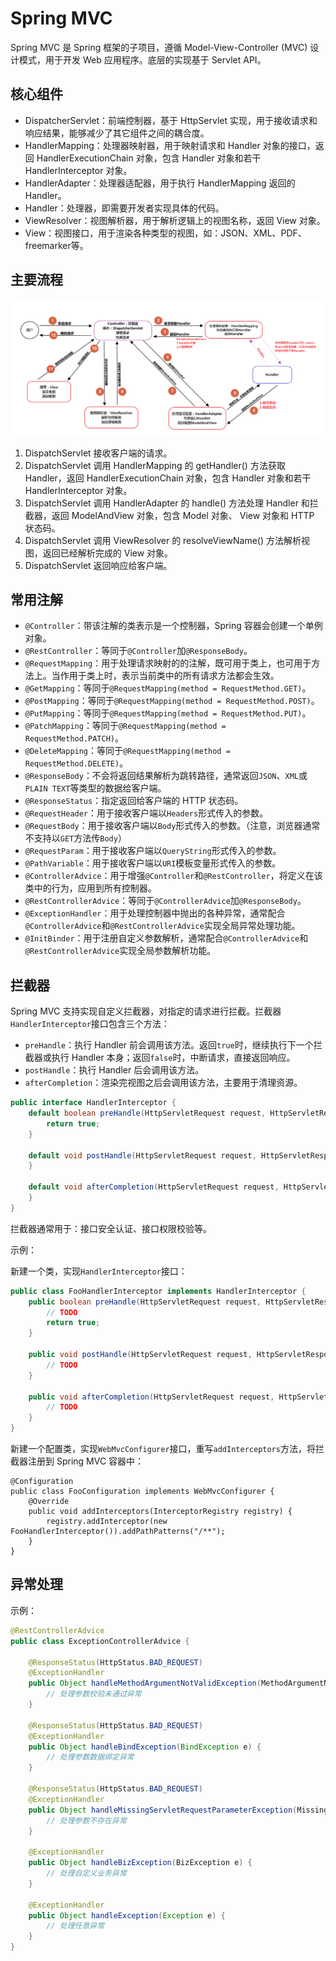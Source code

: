 # Spring MVC

Spring MVC 是 Spring 框架的子项目，遵循 Model-View-Controller (MVC) 设计模式，用于开发 Web 应用程序。底层的实现基于 Servlet API。

## 核心组件

- DispatcherServlet：前端控制器，基于 HttpServlet 实现，用于接收请求和响应结果，能够减少了其它组件之间的耦合度。
- HandlerMapping：处理器映射器，用于映射请求和 Handler 对象的接口，返回 HandlerExecutionChain 对象，包含 Handler 对象和若干 HandlerInterceptor 对象。
- HandlerAdapter：处理器适配器，用于执行 HandlerMapping 返回的 Handler。
- Handler：处理器，即需要开发者实现具体的代码。
- ViewResolver：视图解析器，用于解析逻辑上的视图名称，返回 View 对象。
- View：视图接口，用于渲染各种类型的视图，如：JSON、XML、PDF、freemarker等。

## 主要流程

![spring_springmvc_process](images/spring_springmvc_process.png)

1. DispatchServlet 接收客户端的请求。
2. DispatchServlet 调用 HandlerMapping 的 getHandler() 方法获取 Handler，返回 HandlerExecutionChain 对象，包含 Handler 对象和若干 HandlerInterceptor 对象。
3. DispatchServlet 调用 HandlerAdapter 的 handle() 方法处理 Handler 和拦截器，返回 ModelAndView 对象，包含 Model 对象、 View 对象和 HTTP 状态码。
4. DispatchServlet 调用 ViewResolver 的 resolveViewName() 方法解析视图，返回已经解析完成的 View 对象。
5. DispatchServlet 返回响应给客户端。

## 常用注解

- `@Controller`：带该注解的类表示是一个控制器，Spring 容器会创建一个单例对象。
- `@RestController`：等同于`@Controller`加`@ResponseBody`。
- `@RequestMapping`：用于处理请求映射的的注解，既可用于类上，也可用于方法上。当作用于类上时，表示当前类中的所有请求方法都会生效。
- `@GetMapping`：等同于`@RequestMapping(method = RequestMethod.GET)`。
- `@PostMapping`：等同于`@RequestMapping(method = RequestMethod.POST)`。
- `@PutMapping`：等同于`@RequestMapping(method = RequestMethod.PUT)`。
- `@PatchMapping`：等同于`@RequestMapping(method = RequestMethod.PATCH)`。
- `@DeleteMapping`：等同于`@RequestMapping(method = RequestMethod.DELETE)`。
- `@ResponseBody`：不会将返回结果解析为跳转路径，通常返回`JSON`、`XML`或`PLAIN TEXT`等类型的数据给客户端。
- `@ResponseStatus`：指定返回给客户端的 HTTP 状态码。
- `@RequestHeader`：用于接收客户端以`Headers`形式传入的参数。
- `@RequestBody`：用于接收客户端以`Body`形式传入的参数。（注意，浏览器通常不支持以`GET`方法传`Body`）
- `@RequestParam`：用于接收客户端以`QueryString`形式传入的参数。
- `@PathVariable`：用于接收客户端以`URI`模板变量形式传入的参数。
- `@ControllerAdvice`：用于增强`@Controller`和`@RestController`，将定义在该类中的行为，应用到所有控制器。
- `@RestControllerAdvice`：等同于`@ControllerAdvice`加`@ResponseBody`。
- `@ExceptionHandler`：用于处理控制器中抛出的各种异常，通常配合`@ControllerAdvice`和`@RestControllerAdvice`实现全局异常处理功能。
- `@InitBinder`：用于注册自定义参数解析，通常配合`@ControllerAdvice`和`@RestControllerAdvice`实现全局参数解析功能。

## 拦截器

Spring MVC 支持实现自定义拦截器，对指定的请求进行拦截。拦截器`HandlerInterceptor`接口包含三个方法：

- `preHandle`：执行 Handler 前会调用该方法。返回`true`时，继续执行下一个拦截器或执行 Handler 本身；返回`false`时，中断请求，直接返回响应。
- `postHandle`：执行 Handler 后会调用该方法。
- `afterCompletion`：渲染完视图之后会调用该方法，主要用于清理资源。

```java
public interface HandlerInterceptor {
    default boolean preHandle(HttpServletRequest request, HttpServletResponse response, Object handler) throws Exception {
        return true;
    }

    default void postHandle(HttpServletRequest request, HttpServletResponse response, Object handler, @Nullable ModelAndView modelAndView) throws Exception {
    }

    default void afterCompletion(HttpServletRequest request, HttpServletResponse response, Object handler, @Nullable Exception ex) throws Exception {
    }
}
```

拦截器通常用于：接口安全认证、接口权限校验等。

示例：

新建一个类，实现`HandlerInterceptor`接口：

```java
public class FooHandlerInterceptor implements HandlerInterceptor {
    public boolean preHandle(HttpServletRequest request, HttpServletResponse response, Object handler) throws Exception {
        // TODO
        return true;
    }

    public void postHandle(HttpServletRequest request, HttpServletResponse response, Object handler, ModelAndView modelAndView) throws Exception {
        // TODO
    }

    public void afterCompletion(HttpServletRequest request, HttpServletResponse response, Object handler, Exception ex) throws Exception {
        // TODO
    }
}
```

新建一个配置类，实现`WebMvcConfigurer`接口，重写`addInterceptors`方法，将拦截器注册到 Spring MVC 容器中：

```
@Configuration
public class FooConfiguration implements WebMvcConfigurer {
    @Override
    public void addInterceptors(InterceptorRegistry registry) {
        registry.addInterceptor(new FooHandlerInterceptor()).addPathPatterns("/**");
    }
}
```

## 异常处理

示例：

```java
@RestControllerAdvice
public class ExceptionControllerAdvice {

    @ResponseStatus(HttpStatus.BAD_REQUEST)
    @ExceptionHandler
    public Object handleMethodArgumentNotValidException(MethodArgumentNotValidException e) {
        // 处理参数校验未通过异常
    }

    @ResponseStatus(HttpStatus.BAD_REQUEST)
    @ExceptionHandler
    public Object handleBindException(BindException e) {
        // 处理参数数据绑定异常
    }

    @ResponseStatus(HttpStatus.BAD_REQUEST)
    @ExceptionHandler
    public Object handleMissingServletRequestParameterException(MissingServletRequestParameterException e) {
        // 处理参数不存在异常
    }

    @ExceptionHandler
    public Object handleBizException(BizException e) {
        // 处理自定义业务异常
    }

    @ExceptionHandler
    public Object handleException(Exception e) {
        // 处理任意异常
    }
}
```